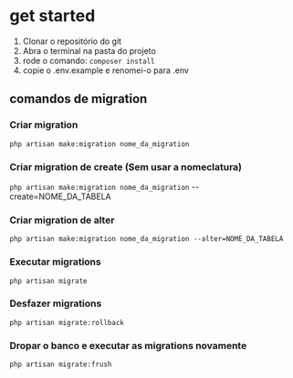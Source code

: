 # get started

1. Clonar o repositório do git
2. Abra o terminal na pasta do projeto
2. rode o comando: `composer install`
3. copie o .env.example e renomei-o para .env


## comandos de migration

### Criar migration 
`php artisan make:migration nome_da_migration`

### Criar migration  de create (Sem usar a nomeclatura)
`php artisan make:migration nome_da_migration` --create=NOME_DA_TABELA

### Criar migration de alter
`php artisan make:migration nome_da_migration --alter=NOME_DA_TABELA`

### Executar migrations
`php artisan migrate`

### Desfazer migrations
`php artisan migrate:rollback`

### Dropar o banco e executar as migrations novamente
`php artisan migrate:frush`
